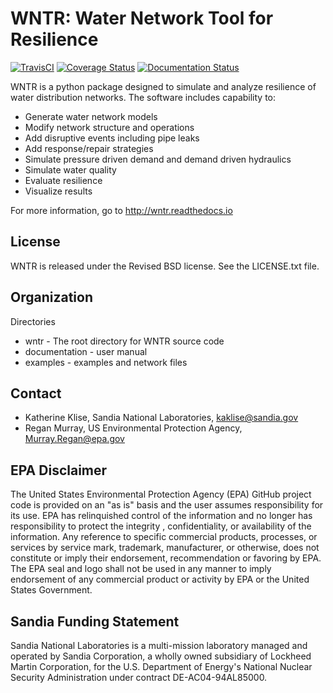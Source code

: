 WNTR: Water Network Tool for Resilience
=======================================

[![TravisCI](https://travis-ci.org/sandialabs/WNTR.svg?branch=master)](https://travis-ci.org/sandialabs/WNTR)
[![Coverage Status](https://coveralls.io/repos/github/sandialabs/WNTR/badge.svg?branch=master)](https://coveralls.io/github/sandialabs/WNTR?branch=master)
[![Documentation Status](https://readthedocs.org/projects/wntr/badge/?version=latest)](http://wntr.readthedocs.io/en/latest/?badge=latest)

WNTR is a python package designed to simulate and analyze resilience of 
water distribution networks.  The software includes capability to:

* Generate water network models
* Modify network structure and operations
* Add disruptive events including pipe leaks
* Add response/repair strategies
* Simulate pressure driven demand and demand driven hydraulics
* Simulate water quality 
* Evaluate resilience 
* Visualize results

For more information, go to http://wntr.readthedocs.io

License
------------

WNTR is released under the Revised BSD license.  See the LICENSE.txt file.

Organization
------------

Directories
  * wntr - The root directory for WNTR source code
  * documentation - user manual
  * examples - examples and network files

Contact
--------

   * Katherine Klise, Sandia National Laboratories, kaklise@sandia.gov
   * Regan Murray, US Environmental Protection Agency, Murray.Regan@epa.gov

EPA Disclaimer
-----------------

The United States Environmental Protection Agency (EPA) GitHub project code is provided on an "as is" 
basis and the user assumes responsibility for its use. EPA has relinquished control of the information and 
no longer has responsibility to protect the integrity , confidentiality, or availability of the information. Any 
reference to specific commercial products, processes, or services by service mark, trademark, manufacturer, 
or otherwise, does not constitute or imply their endorsement, recommendation or favoring by EPA. The EPA 
seal and logo shall not be used in any manner to imply endorsement of any commercial product or activity 
by EPA or the United States Government.

Sandia Funding Statement
--------------------------------

Sandia National Laboratories is a multi-mission laboratory managed and operated by Sandia Corporation, a wholly 
owned subsidiary of Lockheed Martin Corporation, for the U.S. Department of Energy's National Nuclear Security 
Administration under contract DE-AC04-94AL85000.


